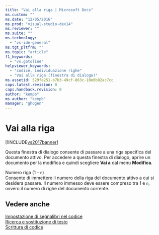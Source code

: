 ```yaml
---
title: "Vai alla riga | Microsoft Docs"
ms.custom: ""
ms.date: "12/05/2016"
ms.prod: "visual-studio-dev14"
ms.reviewer: ""
ms.suite: ""
ms.technology: 
  - "vs-ide-general"
ms.tgt_pltfrm: ""
ms.topic: "article"
f1_keywords: 
  - "vs.gotoline"
helpviewer_keywords: 
  - "codice, individuazione righe"
  - "Vai alla riga (finestra di dialogo)"
ms.assetid: 529fa251-b7b3-49cf-863c-10e0b82ac7cc
caps.latest.revision: 8
caps.handback.revision: 8
author: "kempb"
ms.author: "kempb"
manager: "ghogen"
---
```

# Vai alla riga
[!INCLUDE[vs2017banner](../../code-quality/includes/vs2017banner.md)]

Questa finestra di dialogo consente di passare a una riga specifica del documento attivo.  Per accedere a questa finestra di dialogo, aprire un documento per la modifica e quindi scegliere **Vai a** dal menu **Modifica**.  
  
 Numero riga \(1 \- `n`\)  
 Consente di immettere il numero della riga del documento attivo a cui si desidera passare.  Il numero immesso deve essere compreso tra 1 e `n`, ovvero il numero di righe del documento corrente.  
  
## Vedere anche  
 [Impostazione di segnalibri nel codice](../../ide/setting-bookmarks-in-code.md)   
 [Ricerca e sostituzione di testo](../../ide/finding-and-replacing-text.md)   
 [Scrittura di codice](../../ide/writing-code-in-the-code-and-text-editor.md)